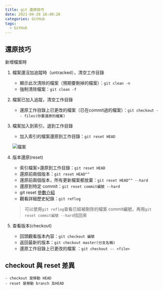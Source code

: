 ```yaml
---
title: git 還原技巧
date: 2021-04-29 16:40:26
categories: GitHub
tags: 
  - GitHub
---
```


## 還原技巧

[參數介紹]: https://gitbook.tw/chapters/using-git/reset-commit.html

新增檔案時

1. 檔案還沒加追蹤時（untracked），清空工作目錄
    * 顯示此次清除的檔案（預期要刪掉的檔案）：`git clean -n`
    * 強制清除檔案：`git clean -f`
2. 檔案已加入追蹤，清空工作目錄
    * 還原工作目錄上已更改的檔案（已在commit過的檔案）：`git checkout -- files(你要還原的檔案)`
    <!--more-->
3. 檔案加入到索引，退到工作目錄
    * 加入索引的檔案還原到工作目錄：`git reset HEAD`

    ![檔案](reset.png)

4. 版本還原(reset)
    * 索引檔案>還原到工作目錄：`git reset HEAD`
    * 還原前兩個版本：`git reset HEAD^^`
    * 還原前兩個版本，所有更新檔案都放棄：`git reset HEAD^^ --hard`
    * 還原到特定 commit：`git reset commit編號 --hard`
    * git reset [參數介紹]
    * 觀看詳細歷史紀錄：`git reflog`
    >可以使用`git reflog`查看已經被刪除的檔案 commit編號，再用`git reset commit編號 --hard`找回來

5. 查看版本(checkout)
    * 回頭觀看版本內容：`git checkout 編號`
    * 返回最新的版本：`git checkout master(分支名稱)`
    * 還原工作目錄上已更改的檔案 ：`git checkout -- <file>`

## checkout 與 reset 差異

    - checkout 是移動 HEAD
    - reset 是移動 branch 及HEAD

